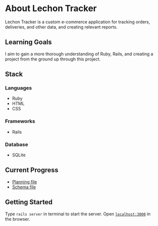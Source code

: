 # About Lechon Tracker
Lechon Tracker is a custom e-commerce application for tracking orders, deliveries, and other data, and creating relevant reports.

## Learning Goals
I aim to gain a more thorough understanding of Ruby, Rails, and creating a project from the ground up through this project.

## Stack

### Languages
- Ruby
- HTML
- CSS

### Frameworks
- Rails

### Database
- SQLite


## Current Progress
- [Planning file](./planning/PLANNING.md)
- [Schema file](./db/schema.rb)
## Getting Started
Type `rails server` in terminal to start the server.
Open [`localhost:3000`](http://localhost:3000) in the browser.